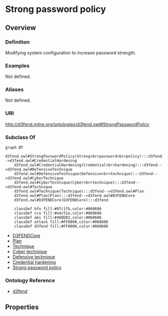 # Strong password policy

## Overview

### Definition
Modifying system configuration to increase password strength.

### Examples
Not defined.

### Aliases
Not defined.

### URI
http://d3fend.mitre.org/ontologies/d3fend.owl#StrongPasswordPolicy

### Subclass Of
```mermaid
graph BT
    d3fend.owl#StrongPasswordPolicy(Strong<br>password<br>policy):::d3fend-->d3fend.owl#CredentialHardening
    d3fend.owl#CredentialHardening(Credential<br>hardening):::d3fend-->d3fend.owl#DefensiveTechnique
    d3fend.owl#DefensiveTechnique(Defensive<br>technique):::d3fend-->d3fend.owl#CyberTechnique
    d3fend.owl#CyberTechnique(Cyber<br>technique):::d3fend-->d3fend.owl#Technique
    d3fend.owl#Technique(Technique):::d3fend-->d3fend.owl#Plan
    d3fend.owl#Plan(Plan):::d3fend-->d3fend.owl#D3FENDCore
    d3fend.owl#D3FENDCore(D3FENDCore):::d3fend
    
    classDef bfo fill:#97c1fb,color:#060606
    classDef cco fill:#e4c51e,color:#060606
    classDef abi fill:#48DD82,color:#060606
    classDef attack fill:#FF0000,color:#060606
    classDef d3fend fill:#FF0000,color:#060606
```

- [D3FENDCore](/docs/ontology/reference/model/D3FENDCore/D3FENDCore.md)
- [Plan](/docs/ontology/reference/model/D3FENDCore/Plan/Plan.md)
- [Technique](/docs/ontology/reference/model/D3FENDCore/Plan/Technique/Technique.md)
- [Cyber technique](/docs/ontology/reference/model/D3FENDCore/Plan/Technique/Cyber%20technique/Cyber%20technique.md)
- [Defensive technique](/docs/ontology/reference/model/D3FENDCore/Plan/Technique/Cyber%20technique/Defensive%20technique/Defensive%20technique.md)
- [Credential hardening](/docs/ontology/reference/model/D3FENDCore/Plan/Technique/Cyber%20technique/Defensive%20technique/Credential%20hardening/Credential%20hardening.md)
- [Strong password policy](/docs/ontology/reference/model/D3FENDCore/Plan/Technique/Cyber%20technique/Defensive%20technique/Credential%20hardening/Strong%20password%20policy/Strong%20password%20policy.md)


### Ontology Reference
- [d3fend](http://d3fend.mitre.org/ontologies/d3fend.owl#)

## Properties
